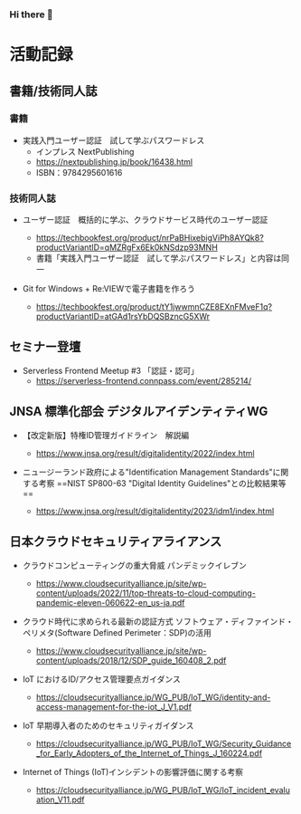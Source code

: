 ### Hi there 👋

<!--
**peridotan/peridotan** is a ✨ _special_ ✨ repository because its `README.md` (this file) appears on your GitHub profile.

Here are some ideas to get you started:

- 🔭 I’m currently working on ...
- 🌱 I’m currently learning ...
- 👯 I’m looking to collaborate on ...
- 🤔 I’m looking for help with ...
- 💬 Ask me about ...
- 📫 How to reach me: ...
- 😄 Pronouns: ...
- ⚡ Fun fact: ...
-->

# 活動記録

## 書籍/技術同人誌

### 書籍

- 実践入門ユーザー認証　試して学ぶパスワードレス
	- インプレス NextPublishing
	- https://nextpublishing.jp/book/16438.html
	- ISBN：9784295601616

### 技術同人誌

- ユーザー認証　概括的に学ぶ、クラウドサービス時代のユーザー認証
	- https://techbookfest.org/product/nrPaBHixebigViPh8AYQk8?productVariantID=qMZRgFx6Ek0kNSdzp93MNH
	- 書籍「実践入門ユーザー認証　試して学ぶパスワードレス」と内容は同一

- Git for Windows + Re:VIEWで電子書籍を作ろう
	- https://techbookfest.org/product/tY1jwwmnCZE8EXnFMveF1q?productVariantID=atGAd1rsYbDQSBzncG5XWr

## セミナー登壇

- Serverless Frontend Meetup #3 「認証・認可」
	- https://serverless-frontend.connpass.com/event/285214/

## JNSA 標準化部会 デジタルアイデンティティWG

- 【改定新版】特権ID管理ガイドライン　解説編
	- https://www.jnsa.org/result/digitalidentity/2022/index.html

- ニュージーランド政府による"Identification Management Standards"に関する考察
==NIST SP800-63 "Digital Identity Guidelines"との比較結果等==
	- https://www.jnsa.org/result/digitalidentity/2023/idm1/index.html

## 日本クラウドセキュリティアライアンス

- クラウドコンピューティングの重大脅威 パンデミックイレブン
	- https://www.cloudsecurityalliance.jp/site/wp-content/uploads/2022/11/top-threats-to-cloud-computing-pandemic-eleven-060622-en_us-ja.pdf

- クラウド時代に求められる最新の認証方式 ソフトウェア・ディファインド・ペリメタ(Software Defined Perimeter：SDP)の活用
	- https://www.cloudsecurityalliance.jp/site/wp-content/uploads/2018/12/SDP_guide_160408_2.pdf

- IoT におけるID/アクセス管理要点ガイダンス
	- https://cloudsecurityalliance.jp/WG_PUB/IoT_WG/identity-and-access-management-for-the-iot_J_V1.pdf

- IoT 早期導入者のためのセキュリティガイダンス
	- https://cloudsecurityalliance.jp/WG_PUB/IoT_WG/Security_Guidance_for_Early_Adopters_of_the_Internet_of_Things_J_160224.pdf

- Internet of Things (IoT)インシデントの影響評価に関する考察
	- https://cloudsecurityalliance.jp/WG_PUB/IoT_WG/IoT_incident_evaluation_V11.pdf

<!--
# 業務経歴

## C社（3社目）

### 2018年～現在

- シニアマネジャー（エキスパート）
- 専門領域：デジタルアイデンティティ
- セキュリティコンサルティング、セキュリティプリセールス、チームマネジメント
- 事業本部内で「認証といえばXX」というポジションを確立し、事業部長/部長クラスからもデジタルアイデンティティに関する相談を受ける立場。
- Tenable社のデジタルアイデンティティ対策サービスであるTenable Identity Exposure（旧Tenable.ad）をベースとした様々なセキュリティサービスを企画・検討を主導し、自社のサービスビジネスシフトに貢献。Tenable社に実績が認められ、2023 Tenable Assure Partner Awardを受賞。
	- https://www.tenable.com/blog/announcing-the-2023-tenable-assure-partner-award-winners
- 部内の育成・教育を担当。勉強会/LT（ライトニングトーク）の開催企画・実行や、自ら学びアウトプットする組織の運営検討に従事。

## B社（2社目）

### 2016年～2018年

- マネジャー
- 専門領域：セキュリティ
- セキュリティコンサルティング、セキュリティプリセールス、採用担当（中途、新卒）、講師（社内昇格者向け、社内転職者向け）

## A社（1社目）

### 2001年～2016年

- 主任
- 専門領域：セキュリティ
- セキュリティコンサルティング、セキュリティプリセールス、システム構築
- 主にIBM製ID管理/シングルサインオン製品のシステム構築案件に従事
- 自社クラウドサービスの立ち上げに参画

-->
